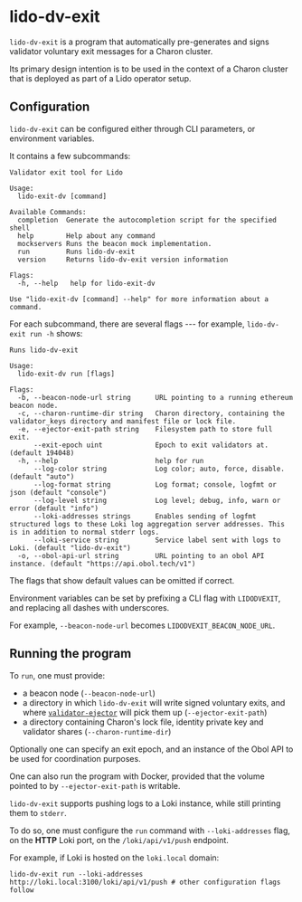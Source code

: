 # lido-dv-exit

`lido-dv-exit` is a program that automatically pre-generates and signs validator voluntary exit messages for a
Charon cluster.

Its primary design intention is to be used in the context of a Charon cluster that is deployed as part of a Lido
operator setup.

## Configuration

`lido-dv-exit` can be configured either through CLI parameters, or environment variables.

It contains a few subcommands:

```
Validator exit tool for Lido

Usage:
  lido-exit-dv [command]

Available Commands:
  completion  Generate the autocompletion script for the specified shell
  help        Help about any command
  mockservers Runs the beacon mock implementation.
  run         Runs lido-dv-exit
  version     Returns lido-dv-exit version information

Flags:
  -h, --help   help for lido-exit-dv

Use "lido-exit-dv [command] --help" for more information about a command.
```

For each subcommand, there are several flags --- for example, `lido-dv-exit run -h` shows:

```
Runs lido-dv-exit

Usage:
  lido-exit-dv run [flags]

Flags:
  -b, --beacon-node-url string      URL pointing to a running ethereum beacon node.
  -c, --charon-runtime-dir string   Charon directory, containing the validator_keys directory and manifest file or lock file.
  -e, --ejector-exit-path string    Filesystem path to store full exit.
      --exit-epoch uint             Epoch to exit validators at. (default 194048)
  -h, --help                        help for run
      --log-color string            Log color; auto, force, disable. (default "auto")
      --log-format string           Log format; console, logfmt or json (default "console")
      --log-level string            Log level; debug, info, warn or error (default "info")
      --loki-addresses strings      Enables sending of logfmt structured logs to these Loki log aggregation server addresses. This is in addition to normal stderr logs.
      --loki-service string         Service label sent with logs to Loki. (default "lido-dv-exit")
  -o, --obol-api-url string         URL pointing to an obol API instance. (default "https://api.obol.tech/v1")

```

The flags that show default values can be omitted if correct.

Environment variables can be set by prefixing a CLI flag with `LIDODVEXIT`, and replacing all dashes with underscores.

For example, `--beacon-node-url` becomes `LIDODVEXIT_BEACON_NODE_URL`.

## Running the program

To `run`, one must provide:
 - a beacon node (`--beacon-node-url`)
 - a directory in which `lido-dv-exit` will write signed voluntary exits, and where
[`validator-ejector`](https://github.com/lidofinance/validator-ejector) will pick them up (`--ejector-exit-path`)
 - a directory containing Charon's lock file, identity private key and validator shares (`--charon-runtime-dir`)

Optionally one can specify an exit epoch, and an instance of the Obol API to be used for coordination purposes.

One can also run the program with Docker, provided that the volume pointed to by `--ejector-exit-path` is writable.

`lido-dv-exit` supports pushing logs to a Loki instance, while still printing them to `stderr`.

To do so, one must configure the `run` command with `--loki-addresses` flag, on the **HTTP** Loki port, on the `/loki/api/v1/push` endpoint.

For example, if Loki is hosted on the `loki.local` domain:

```
lido-dv-exit run --loki-addresses http://loki.local:3100/loki/api/v1/push # other configuration flags follow
```

